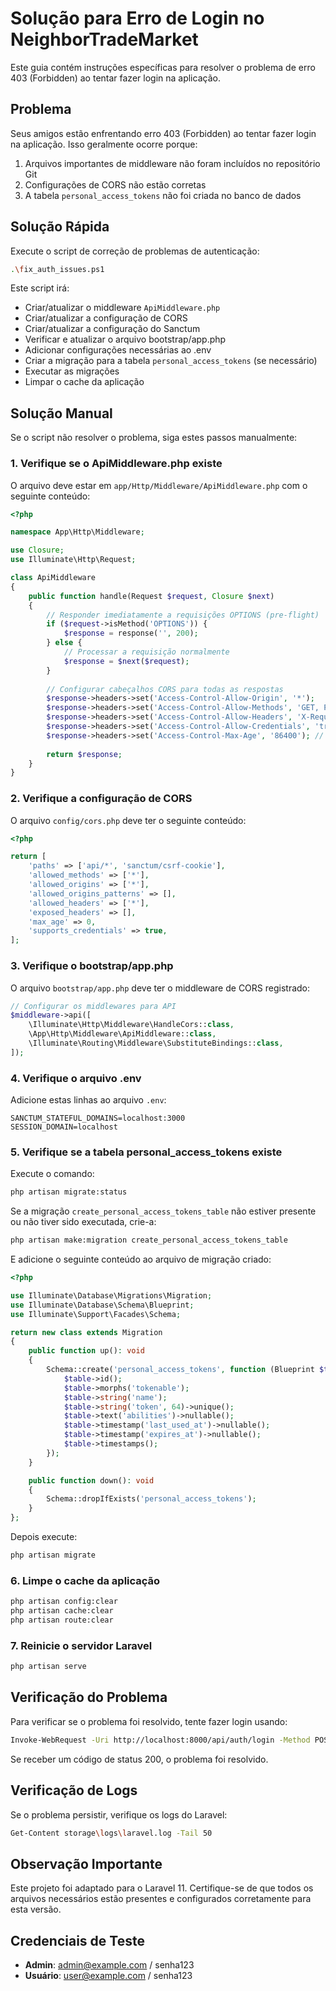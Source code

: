 # Solução para Erro de Login no NeighborTradeMarket

Este guia contém instruções específicas para resolver o problema de erro 403 (Forbidden) ao tentar fazer login na aplicação.

## Problema

Seus amigos estão enfrentando erro 403 (Forbidden) ao tentar fazer login na aplicação. Isso geralmente ocorre porque:

1. Arquivos importantes de middleware não foram incluídos no repositório Git
2. Configurações de CORS não estão corretas
3. A tabela `personal_access_tokens` não foi criada no banco de dados

## Solução Rápida

Execute o script de correção de problemas de autenticação:

```bash
.\fix_auth_issues.ps1
```

Este script irá:
- Criar/atualizar o middleware `ApiMiddleware.php`
- Criar/atualizar a configuração de CORS
- Criar/atualizar a configuração do Sanctum
- Verificar e atualizar o arquivo bootstrap/app.php
- Adicionar configurações necessárias ao .env
- Criar a migração para a tabela `personal_access_tokens` (se necessário)
- Executar as migrações
- Limpar o cache da aplicação

## Solução Manual

Se o script não resolver o problema, siga estes passos manualmente:

### 1. Verifique se o ApiMiddleware.php existe

O arquivo deve estar em `app/Http/Middleware/ApiMiddleware.php` com o seguinte conteúdo:

```php
<?php

namespace App\Http\Middleware;

use Closure;
use Illuminate\Http\Request;

class ApiMiddleware
{
    public function handle(Request $request, Closure $next)
    {
        // Responder imediatamente a requisições OPTIONS (pre-flight)
        if ($request->isMethod('OPTIONS')) {
            $response = response('', 200);
        } else {
            // Processar a requisição normalmente
            $response = $next($request);
        }
        
        // Configurar cabeçalhos CORS para todas as respostas
        $response->headers->set('Access-Control-Allow-Origin', '*');
        $response->headers->set('Access-Control-Allow-Methods', 'GET, POST, PUT, DELETE, OPTIONS');
        $response->headers->set('Access-Control-Allow-Headers', 'X-Requested-With, Content-Type, X-Token-Auth, Authorization, Accept');
        $response->headers->set('Access-Control-Allow-Credentials', 'true');
        $response->headers->set('Access-Control-Max-Age', '86400'); // 24 horas
        
        return $response;
    }
}
```

### 2. Verifique a configuração de CORS

O arquivo `config/cors.php` deve ter o seguinte conteúdo:

```php
<?php

return [
    'paths' => ['api/*', 'sanctum/csrf-cookie'],
    'allowed_methods' => ['*'],
    'allowed_origins' => ['*'],
    'allowed_origins_patterns' => [],
    'allowed_headers' => ['*'],
    'exposed_headers' => [],
    'max_age' => 0,
    'supports_credentials' => true,
];
```

### 3. Verifique o bootstrap/app.php

O arquivo `bootstrap/app.php` deve ter o middleware de CORS registrado:

```php
// Configurar os middlewares para API
$middleware->api([
    \Illuminate\Http\Middleware\HandleCors::class,
    \App\Http\Middleware\ApiMiddleware::class,
    \Illuminate\Routing\Middleware\SubstituteBindings::class,
]);
```

### 4. Verifique o arquivo .env

Adicione estas linhas ao arquivo `.env`:

```
SANCTUM_STATEFUL_DOMAINS=localhost:3000
SESSION_DOMAIN=localhost
```

### 5. Verifique se a tabela personal_access_tokens existe

Execute o comando:

```bash
php artisan migrate:status
```

Se a migração `create_personal_access_tokens_table` não estiver presente ou não tiver sido executada, crie-a:

```bash
php artisan make:migration create_personal_access_tokens_table
```

E adicione o seguinte conteúdo ao arquivo de migração criado:

```php
<?php

use Illuminate\Database\Migrations\Migration;
use Illuminate\Database\Schema\Blueprint;
use Illuminate\Support\Facades\Schema;

return new class extends Migration
{
    public function up(): void
    {
        Schema::create('personal_access_tokens', function (Blueprint $table) {
            $table->id();
            $table->morphs('tokenable');
            $table->string('name');
            $table->string('token', 64)->unique();
            $table->text('abilities')->nullable();
            $table->timestamp('last_used_at')->nullable();
            $table->timestamp('expires_at')->nullable();
            $table->timestamps();
        });
    }

    public function down(): void
    {
        Schema::dropIfExists('personal_access_tokens');
    }
};
```

Depois execute:

```bash
php artisan migrate
```

### 6. Limpe o cache da aplicação

```bash
php artisan config:clear
php artisan cache:clear
php artisan route:clear
```

### 7. Reinicie o servidor Laravel

```bash
php artisan serve
```

## Verificação do Problema

Para verificar se o problema foi resolvido, tente fazer login usando:

```bash
Invoke-WebRequest -Uri http://localhost:8000/api/auth/login -Method POST -ContentType "application/json" -Body '{"Email":"admin@example.com","Password":"password"}' -UseBasicParsing
```

Se receber um código de status 200, o problema foi resolvido.

## Verificação de Logs

Se o problema persistir, verifique os logs do Laravel:

```bash
Get-Content storage\logs\laravel.log -Tail 50
```

## Observação Importante

Este projeto foi adaptado para o Laravel 11. Certifique-se de que todos os arquivos necessários estão presentes e configurados corretamente para esta versão.

## Credenciais de Teste

- **Admin**: admin@example.com / senha123
- **Usuário**: user@example.com / senha123
